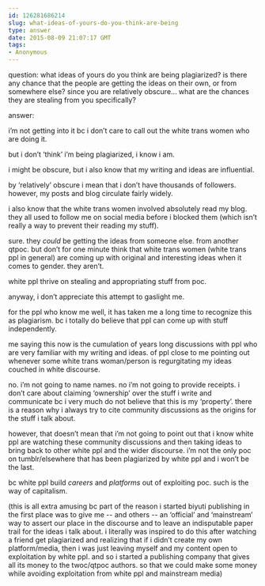 ```yaml
---
id: 126281686214
slug: what-ideas-of-yours-do-you-think-are-being
type: answer
date: 2015-08-09 21:07:17 GMT
tags:
- Anonymous
---
```

question: what ideas of yours do you think are being plagiarized? is there any chance that the people are getting the ideas on their own, or from somewhere else? since you are relatively obscure... what are the chances they are stealing from you specifically?

answer: <p>i’m not getting into it bc i don’t care to call out the white trans women who are doing it.&nbsp;</p><p>but i don’t&nbsp;‘think’ i’m being plagiarized, i know i am.</p><p>i might be obscure, but i also know that my writing and ideas are influential.&nbsp;</p><p>by&nbsp;‘relatively’ obscure i mean that i don’t have thousands of followers. however, my posts and blog circulate fairly widely.&nbsp;</p><p>i also know that the white trans women involved absolutely read my blog. they all used to follow me on social media before i blocked them (which isn’t really a way to prevent their reading my stuff).</p><p>sure. they _could_ be getting the ideas from someone else. from another qtpoc. but don’t for one minute think that white trans women (white trans ppl in general) are coming up with original and interesting ideas when it comes to gender. they aren’t.&nbsp;</p><p>white ppl thrive on stealing and appropriating stuff from poc.&nbsp;</p><p>anyway, i don’t appreciate this attempt to gaslight me.&nbsp;</p><p>for the ppl who know me well, it has taken me a long time to recognize this as plagiarism. bc i totally do believe that ppl can come up with stuff independently.&nbsp;</p><p>me saying this now is the cumulation of years long discussions with ppl who are very familiar with my writing and ideas. of ppl close to me pointing out whenever some white trans woman/person is regurgitating my ideas couched in white discourse.&nbsp;</p><p>no. i’m not going to name names. no i’m not going to provide receipts. i don’t care about claiming&nbsp;‘ownership’ over the stuff i write and communicate bc i very much do not believe that this is my&nbsp;‘property’. there is a reason why i always try to cite community discussions as the origins for the stuff i talk about.&nbsp;</p><p>however, that doesn’t mean that i’m not going to point out that i know white ppl are watching these community discussions and then taking ideas to bring back to other white ppl and the wider discourse. i’m not the only poc on tumblr/elsewhere that has been plagiarized by white ppl and i won’t be the last.&nbsp;</p><p>bc white ppl build _careers_ and _platforms_ out of exploiting poc. such is the way of capitalism.</p><p>(this is all extra amusing bc part of the reason i started biyuti publishing in the first place was to give me -- and others -- an&nbsp;‘official’ and&nbsp;‘mainstream’ way to assert our place in the discourse and to leave an indisputable paper trail for the ideas i talk about. i literally was inspired to do this after watching a friend get plagiarized and realizing that if i didn’t create my own platform/media, then i was just leaving myself and my content open to exploitation by white ppl. and so i started a publishing company that gives all its money to the twoc/qtpoc authors. so that we could make some money while avoiding exploitation from white ppl and mainstream media)</p>